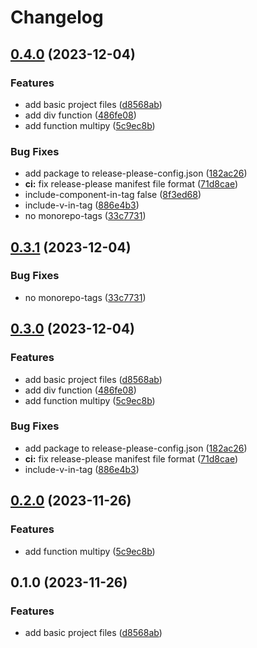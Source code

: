 # Changelog

## [0.4.0](https://github.com/koyeung/try-rs-release-please/compare/v0.3.1...v0.4.0) (2023-12-04)


### Features

* add basic project files ([d8568ab](https://github.com/koyeung/try-rs-release-please/commit/d8568ab2a4d2f0bde0e3166849d52d310c7522ff))
* add div function ([486fe08](https://github.com/koyeung/try-rs-release-please/commit/486fe08c2d6427f403f50176a6e0d7828e16e058))
* add function multipy ([5c9ec8b](https://github.com/koyeung/try-rs-release-please/commit/5c9ec8b6650d2192c77983b5e903e3d85c897f37))


### Bug Fixes

* add package to release-please-config.json ([182ac26](https://github.com/koyeung/try-rs-release-please/commit/182ac26f2f84335b130577befcdeb57a1f1762c1))
* **ci:** fix release-please manifest file format ([71d8cae](https://github.com/koyeung/try-rs-release-please/commit/71d8cae2908be26a6c9089a33bb8ad274ba94617))
* include-component-in-tag false ([8f3ed68](https://github.com/koyeung/try-rs-release-please/commit/8f3ed68f56e2d5ec7fc33ac582d41b38a7aa985f))
* include-v-in-tag ([886e4b3](https://github.com/koyeung/try-rs-release-please/commit/886e4b3b58231e67f762ff07cfa278d65b97b131))
* no monorepo-tags ([33c7731](https://github.com/koyeung/try-rs-release-please/commit/33c7731501088c7d88747a0df26b6be1b5ac8faf))

## [0.3.1](https://github.com/koyeung/try-rs-release-please/compare/try-rs-release-please-v0.3.0...try-rs-release-please-v0.3.1) (2023-12-04)


### Bug Fixes

* no monorepo-tags ([33c7731](https://github.com/koyeung/try-rs-release-please/commit/33c7731501088c7d88747a0df26b6be1b5ac8faf))

## [0.3.0](https://github.com/koyeung/try-rs-release-please/compare/try-rs-release-please-v0.2.0...try-rs-release-please-v0.3.0) (2023-12-04)


### Features

* add basic project files ([d8568ab](https://github.com/koyeung/try-rs-release-please/commit/d8568ab2a4d2f0bde0e3166849d52d310c7522ff))
* add div function ([486fe08](https://github.com/koyeung/try-rs-release-please/commit/486fe08c2d6427f403f50176a6e0d7828e16e058))
* add function multipy ([5c9ec8b](https://github.com/koyeung/try-rs-release-please/commit/5c9ec8b6650d2192c77983b5e903e3d85c897f37))


### Bug Fixes

* add package to release-please-config.json ([182ac26](https://github.com/koyeung/try-rs-release-please/commit/182ac26f2f84335b130577befcdeb57a1f1762c1))
* **ci:** fix release-please manifest file format ([71d8cae](https://github.com/koyeung/try-rs-release-please/commit/71d8cae2908be26a6c9089a33bb8ad274ba94617))
* include-v-in-tag ([886e4b3](https://github.com/koyeung/try-rs-release-please/commit/886e4b3b58231e67f762ff07cfa278d65b97b131))

## [0.2.0](https://github.com/koyeung/try-rs-release-please/compare/v0.1.0...v0.2.0) (2023-11-26)


### Features

* add function multipy ([5c9ec8b](https://github.com/koyeung/try-rs-release-please/commit/5c9ec8b6650d2192c77983b5e903e3d85c897f37))

## 0.1.0 (2023-11-26)


### Features

* add basic project files ([d8568ab](https://github.com/koyeung/try-rs-release-please/commit/d8568ab2a4d2f0bde0e3166849d52d310c7522ff))
